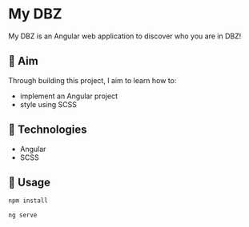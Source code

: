 # My DBZ
My DBZ is an Angular web application to discover who you are in DBZ!

## 🎯 Aim
Through building this project, I aim to learn how to:
- implement an Angular project
- style using SCSS

## 🤖 Technologies
- Angular
- SCSS

## 🔨 Usage
```bash
npm install
```

```bash
ng serve
```
